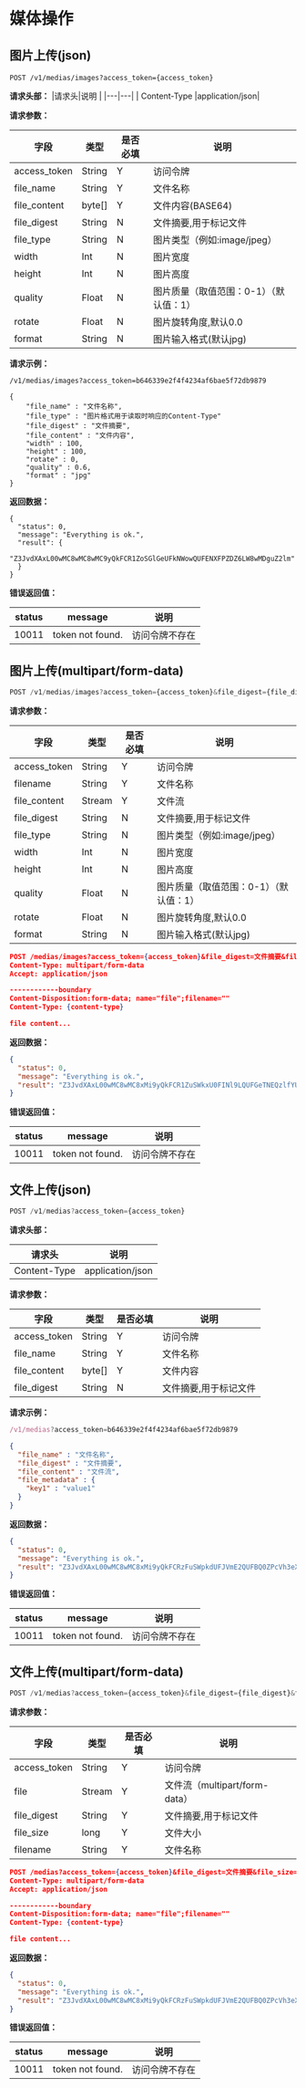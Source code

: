 # 媒体操作

## 图片上传(json)
####
```
POST /v1/medias/images?access_token={access_token}
```
**请求头部：**
|请求头|说明 |
|---|---|
| Content-Type |application/json|

**请求参数：**

| 字段| 类型 | 是否必填|说明|
|---|---|---|---|
| access_token | String | Y | 访问令牌 |
| file_name | String| Y | 文件名称 |
| file_content | byte[] | Y | 文件内容(BASE64)|
| file_digest | String | N | 文件摘要,用于标记文件 |
| file_type | String | N | 图片类型（例如:image/jpeg）|
| width | Int | N | 图片宽度 |
| height | Int | N | 图片高度 |
| quality | Float | N | 图片质量（取值范围：0-1）（默认值：1）|
| rotate | Float | N | 图片旋转角度,默认0.0 |
| format | String | N | 图片输入格式(默认jpg) |

**请求示例：**
```
/v1/medias/images?access_token=b646339e2f4f4234af6bae5f72db9879
```
```
{
    "file_name" : "文件名称",
    "file_type" : "图片格式用于读取时响应的Content-Type"
    "file_digest" : "文件摘要",
    "file_content" : "文件内容",
    "width" : 100,
    "height" : 100,
    "rotate" : 0,
    "quality" : 0.6,
    "format" : "jpg"
}
```

**返回数据：**

```
{
  "status": 0,
  "message": "Everything is ok.",
  "result": {
    "Z3JvdXAxL00wMC8wMC8wMC9yQkFCR1ZoSGlGeUFkNWowQUFENXFPZDZ6LW8wMDguZ2lm"
  }
}
```

**错误返回值：**

| status | message |说明|
|---|---|---|
| 10011 |token not found.|访问令牌不存在|



## 图片上传(multipart/form-data)

```js
POST /v1/medias/images?access_token={access_token}&file_digest={file_digest}&file_size={file_size}&width={width}&heigh={heigh}&rotate={heigh}&quality={quality}&format={format}
```

**请求参数：**

| 字段| 类型 | 是否必填|说明|
|---|---|---|---|
| access_token | String | Y | 访问令牌 |
| filename | String | Y | 文件名称 |
| file_content | Stream | Y | 文件流 |
| file_digest | String | N | 文件摘要,用于标记文件 |
| file_type | String | N | 图片类型（例如:image/jpeg）|
| width | Int | N | 图片宽度 |
| height | Int | N | 图片高度 |
| quality | Float | N | 图片质量（取值范围：0-1）（默认值：1）|
| rotate | Float | N | 图片旋转角度,默认0.0 |
| format | String | N | 图片输入格式(默认jpg) |

```json
POST /medias/images?access_token={access_token}&file_digest=文件摘要&file_size=文件大小&width=图片剪裁的宽度&heigh=图片剪裁的高度&rotate=图片旋转角度&quality=图片压缩率(0~1)&format=图片输入格式(默认jpg)
Content-Type: multipart/form-data
Accept: application/json

------------boundary
Content-Disposition:form-data; name="file";filename=""
Content-Type: {content-type}

file content...
```

**返回数据：**

```json
{
  "status": 0,
  "message": "Everything is ok.",
  "result": "Z3JvdXAxL00wMC8wMC8xMi9yQkFCR1ZuSWkxU0FINl9LQUFGeTNEQzlfYUEyOTQuanBn"
}
```

**错误返回值：**

| status | message |说明|
|---|---|---|
| 10011 |token not found.|访问令牌不存在|


## 文件上传(json)

```js
POST /v1/medias?access_token={access_token}
```

**请求头部：**

|请求头|说明 |
|---|---|
| Content-Type |application/json|

**请求参数：**

| 字段| 类型 | 是否必填|说明|
|---|---|---|---|
| access_token | String | Y | 访问令牌 |
| file_name | String| Y | 文件名称 |
| file_content | byte[] | Y | 文件内容 |
| file_digest | String | N | 文件摘要,用于标记文件 |

**请求示例：**

```js
/v1/medias?access_token=b646339e2f4f4234af6bae5f72db9879
```

```json
{
  "file_name" : "文件名称",
  "file_digest" : "文件摘要",
  "file_content" : "文件流",
  "file_metadata" : {
    "key1" : "value1"
  }
}
```

**返回数据：**

```json
{
  "status": 0, 
  "message": "Everything is ok.", 
  "result": "Z3JvdXAxL00wMC8wMC8xMi9yQkFCRzFuSWpkdUFJVmE2QUFBQ0ZPcVh3eXM0MjMubXA0"
}
```

**错误返回值：**

| status | message |说明|
|---|---|---|
| 10011 |token not found.|访问令牌不存在|


## 文件上传(multipart/form-data)

```js
POST /v1/medias?access_token={access_token}&file_digest={file_digest}&file_size={file_size}
```

**请求参数：**

| 字段| 类型 | 是否必填|说明|
|---|---|---|---|
| access_token | String | Y | 访问令牌 |
| file | Stream | Y | 文件流（multipart/form-data） |
| file_digest | String | Y | 文件摘要,用于标记文件 |
| file_size | long | Y | 文件大小 |
| filename | String| Y | 文件名称 |

```json
POST /medias?access_token={access_token}&file_digest=文件摘要&file_size=文件大小
Content-Type: multipart/form-data
Accept: application/json

------------boundary
Content-Disposition:form-data; name="file";filename=""
Content-Type: {content-type}

file content...
```

**返回数据：**

```json
{
  "status": 0, 
  "message": "Everything is ok.", 
  "result": "Z3JvdXAxL00wMC8wMC8xMi9yQkFCRzFuSWpkdUFJVmE2QUFBQ0ZPcVh3eXM0MjMubXA0"
}
```

**错误返回值：**

| status | message |说明|
|---|---|---|
| 10011 |token not found.|访问令牌不存在|
